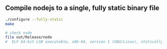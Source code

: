 ## Compile nodejs to  a single, fully static binary file

```bash
./configure --fully-static 
make

# check node
file out/Release/node 
#  ELF 64-bit LSB executable, x86-64, version 1 (GNU/Linux), statically linked, for GNU/Linux 3.2.0, BuildID[sha1]=e5be29b02e283d0efdfc313e409b1a0802bd0603, with debug_info, not stripped
```